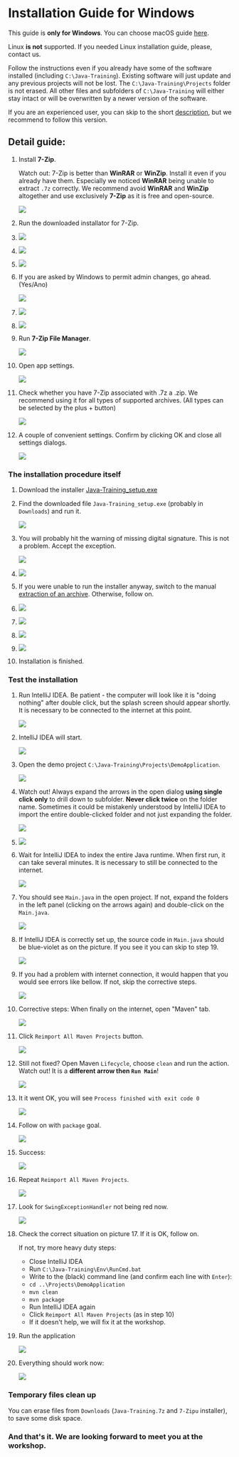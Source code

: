 Installation Guide for Windows
==============================

This guide is **only for Windows**.
You can choose macOS guide [here](../).

Linux **is not** supported. If you needed Linux installation guide, please, contact us.

Follow the instructions even if you already have some of the software installed
(including `C:\Java-Training`). Existing software will just update and any previous projects will not be lost. The `C:\Java-Training\Projects` folder is not erased.
All other files and subfolders of `C:\Java-Training` will either stay intact or will be overwritten by a newer version of the software.


If you are an experienced user, you can skip to the short [description](advanced-eng.html),
but we recommend to follow this version.



Detail guide:
-------------

1.  Install **7-Zip**.

    Watch out: 7-Zip is better than **WinRAR** or **WinZip**.
    Install it even if you already have them.
    Especially we noticed **WinRAR** being unable to extract `.7z` correctly.
    We recommend avoid **WinRAR** and **WinZip** altogether and use exclusively **7-Zip** as it is free and open-source.

	![](img/img001.png)

3.  Run the downloaded installator for 7-Zip.

4.  ![](img/img002.png)

5.  ![](img/img003.png)

6.  ![](img/img004.png)

7. If you are asked by Windows to permit admin changes, go ahead. (Yes/Ano)

    ![](img/img005.png)

8.  ![](img/img006.png)

9. 	![](img/img007.png)

10. Run **7-Zip File Manager**.

    ![](img/img008.png)

11. Open app settings.

    ![](img/img009.png)

12.	Check whether you have 7-Zip associated with .7z a .zip. We recommend using it for all types of supported archives. (All types can be selected by the plus + button)

    ![](img/img010.png)

13.	A couple of convenient settings. Confirm by clicking OK and close all settings dialogs.

    ![](img/img011.png)



### The installation procedure itself

1.  Download the installer
    [Java-Training_setup.exe](https://github.com/czechitas/java-install/releases/download/2020-jaro/community/win/Java-Training_setup.exe)

2.  Find the downloaded file `Java-Training_setup.exe` (probably in
    `Downloads`) and run it.

    ![](img/img100.png)

3.  You will probably hit the warning of missing digital signature. This is not a problem. Accept the exception.

    ![](img/img101.png)

4.  ![](img/img102.png)

5.  If you were unable to run the installer anyway, switch to the manual [extraction of an archive](alternative-eng.html). Otherwise, follow on.

6.  ![](img/img103.png)

7.  ![](img/img104.png)

8.  ![](img/img105.png)

9.  ![](img/img106.png)

10. Installation is finished.



### <a id="test">Test the installation</a>

1.  Run IntelliJ IDEA. Be patient - the computer will look like it is "doing nothing" after double click, but the splash screen should appear shortly.
    It is necessary to be connected to the internet at this point.

    ![](img/img300.png)

2.  IntelliJ IDEA will start.

    ![](img/img303.png)

3.  Open the demo project `C:\Java-Training\Projects\DemoApplication`.

    ![](img/img304.png)

4.  Watch out! Always expand the arrows in the open dialog
    **using single click only**
    to drill down to subfolder.
    **Never click twice** on the folder name.
    Sometimes it could be mistakenly understood by IntelliJ IDEA to import the entire double-clicked folder and not just expanding the folder.

    ![](img/img305.png)

5.  ![](img/img306.png)

6.  Wait for IntelliJ IDEA to index the entire Java runtime.
    When first run, it can take several minutes.
    It is necessary to still be connected to the internet.

    ![](img/img307.png)

7.  You should see `Main.java` in the open project. If not, expand the folders in the left panel (clicking on the arrows again) and double-click on the `Main.java`.

    ![](img/img308.png)

8.  If IntelliJ IDEA is correctly set up, the source code in `Main.java`
    should be blue-violet as on the picture.
    If you see it you can skip to step 19.

    ![](img/img309.png)

9.  If you had a problem with internet connection, it would happen that you would see errors like bellow. If not, skip the corrective steps.

    ![](img/img310.png)

10. Corrective steps: When finally on the internet, open "Maven" tab.

    ![](img/img311.png)

11. Click `Reimport All Maven Projects` button.

    ![](img/img312.png)

12. Still not fixed? Open Maven `Lifecycle`, choose `clean` and run the action. Watch out! It is a **different arrow then `Run Main`**!

    ![](img/img313.png)

13. It it went OK, you will see `Process finished with exit code 0`

    ![](img/img314.png)

14. Follow on with `package` goal.

    ![](img/img315.png)

15. Success:

    ![](img/img316.png)

16. Repeat `Reimport All Maven Projects`.

    ![](img/img317.png)

17. Look for `SwingExceptionHandler` not being red now.

    ![](img/img318.png)

18. Check the correct situation on picture 17. If it is OK, follow on.

    If not, try more heavy duty steps:
    - Close IntelliJ IDEA
    - Run `C:\Java-Training\Env\RunCmd.bat`
    - Write to the (black) command line (and confirm each line with `Enter`):
    - `cd ..\Projects\DemoApplication`
    - `mvn clean`
    - `mvn package`
    - Run IntelliJ IDEA again
    - Click `Reimport All Maven Projects` (as in step 10)
    - If it doesn't help, we will fix it at the workshop.

19. Run the application

    ![](img/img319.png)

20. Everything should work now:

    ![](img/img321.png)



### Temporary files clean up

You can erase files from `Downloads` (`Java-Training.7z` and `7-Zipu` installer), to save some disk space.



### And that's it. We are looking forward to meet you at the workshop.
